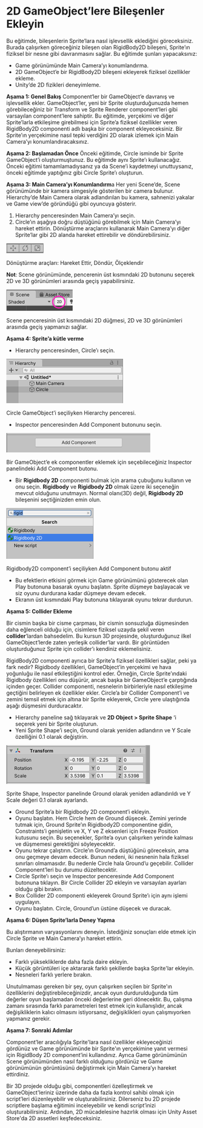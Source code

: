 # 2D GameObject’lere Bileşenler Ekleyin

Bu eğitimde, bileşenlerin Sprite’lara nasıl işlevsellik eklediğini göreceksiniz. Burada çalışırken göreceğiniz bileşen olan RigidBody2D bileşeni, Sprite’ın fiziksel bir nesne gibi davranmasını sağlar. Bu eğitimde şunları yapacaksınız:

- Game görünümünde Main Camera’yı konumlandırma.
- 2D GameObject’e bir RigidBody2D bileşeni ekleyerek fiziksel özellikler ekleme.
- Unity’de 2D fizikleri deneyimleme.

**Aşama 1: Genel Bakış**
Component‘ler bir GameObject’e davranış ve işlevsellik ekler. GameObject’ler, yeni bir Sprite oluşturduğunuzda hemen görebileceğiniz bir Transform ve Sprite Renderer component’leri gibi varsayılan component’lere sahiptir. Bu eğitimde, yerçekimi ve diğer Sprite’larla etkileşime girebilmesi için Sprite’a fiziksel özellikler veren RigidBody2D componenti adlı başka bir component ekleyeceksiniz. Bir Sprite’ın yerçekimine nasıl tepki verdiğini 2D olarak izlemek için Main Camera’yı konumlandıracaksınız.


**Aşama 2: Başlamadan Önce**
Önceki eğitimde, Circle isminde bir Sprite GameObject’i oluşturmuştunuz. Bu eğitimde aynı Sprite’ı kullanacağız. Önceki eğitimi tamamlamadıysanız ya da Scene’i kaydetmeyi unuttuysanız, önceki eğitimde yaptığınız gibi Circle Sprite’ı oluşturun.



**Aşama 3: Main Camera’yı Konumlandırm**a
Her yeni Scene’de, Scene görünümünde bir kamera simgesiyle gösterilen bir camera bulunur. Hierarchy’de Main Camera olarak adlandırılan bu kamera, sahnenizi yakalar ve Game view’de göründüğü gibi oyuncuya gösterir.
1.  Hierarchy penceresinden Main Camera’yı seçin.
2.  Circle’ın aşağıya doğru düştüğünü görebilmek için Main Camera’yı hareket ettirin. Dönüştürme araçlarını kullanarak Main Camera’yı diğer Sprite’lar gibi 2D alanda hareket ettirebilir ve döndürebilirsiniz.

![figures](https://raw.githubusercontent.com/Kodluyoruz/taskforce/main/unity-essentials/add-components-2D-gameObjects/figures/B.5.2-1.png)

Dönüştürme araçları: Hareket Ettir, Döndür, Ölçeklendir

**Not**: Scene görünümünde, pencerenin üst kısmındaki 2D butonunu seçerek 2D ve 3D görünümleri arasında geçiş yapabilirsiniz.

![figures](https://raw.githubusercontent.com/Kodluyoruz/taskforce/main/unity-essentials/add-components-2D-gameObjects/figures/B.5.2-2.png)

Scene penceresinin üst kısmındaki 2D düğmesi, 2D ve 3D görünümleri arasında geçiş yapmanızı sağlar.

**Aşama 4: Sprite’a kütle verme**
- Hierarchy penceresinden, Circle’ı seçin.

![figures](https://raw.githubusercontent.com/Kodluyoruz/taskforce/main/unity-essentials/add-components-2D-gameObjects/figures/B.5.2-3.png)

Circle GameObject’i seçiliyken Hierarchy penceresi.

- Inspector penceresinden Add Component butonunu seçin.

![figures](https://raw.githubusercontent.com/Kodluyoruz/taskforce/main/unity-essentials/add-components-2D-gameObjects/figures/B.5.2-4.png)

Bir GameObject’e ek componentler eklemek için seçebileceğiniz Inspector panelindeki Add Component butonu. 
- Bir **Rigidbody 2D** componenti bulmak için arama çubuğunu kullanın ve onu seçin. **Rigidbody** ve **Rigidbody 2D** olmak üzere iki seçeneğin mevcut olduğunu unutmayın. Normal olanı(3D) değil, **Rigidbody 2D** bileşenini seçtiğinizden emin olun.  

![figures](https://raw.githubusercontent.com/Kodluyoruz/taskforce/main/unity-essentials/add-components-2D-gameObjects/figures/B.5.2-5.png)

 Rigidbody2D component’i seçiliyken Add Component butonu aktif

- Bu efektlerin etkisini görmek için Game görünümünü gösterecek olan Play butonuna basarak oyunu başlatın.
Sprite düşmeye başlayacak ve siz oyunu durdurana kadar düşmeye devam edecek.
- Ekranın üst kısmındaki Play butonuna tıklayarak oyunu tekrar durdurun.

**Aşama 5: Collider Ekleme**

Bir cismin başka bir cisme çarpması, bir cismin sonsuzluğa düşmesinden daha eğlenceli olduğu için, cisimlere fiziksel uzayda şekil veren **collider**’lardan bahsedelim. Bu kursun 3D projesinde, oluşturduğunuz ilkel GameObject’lerde zaten yerleşik collider’lar vardı. Bir görüntüden oluşturduğunuz Sprite için collider’ı kendiniz eklemelisiniz.

RigidBody2D componenti ayrıca bir Sprite’a fiziksel özellikleri sağlar, peki ya fark nedir? Rigidbody özellikleri, GameObject’in yerçekimi ve hava yoğunluğu ile nasıl etkileştiğini kontrol eder. Örneğin, Circle Sprite’ındaki Rigidbody özellikleri onu düşürür, ancak başka bir GameObject’e çarptığında içinden geçer. Collider componenti, nesnelerin birbirleriyle nasıl etkileşime geçtiğini belirleyen ek özellikler ekler. Circle’a bir Collider Component’i ve zemini temsil etmek için altına bir Sprite ekleyerek, Circle yere ulaştığında aşağı düşmesini durduracaktır.

- Hierarchy paneline sağ tıklayarak ve **2D Object > Sprite Shape** ‘i seçerek yeni bir Sprite oluşturun.
- Yeni Sprite Shape’i seçin, Ground olarak yeniden adlandırın ve Y Scale özelliğini 0.1 olarak değiştirin.

![figures](https://github.com/Kodluyoruz/taskforce/blob/main/unity-essentials/add-components-2D-gameObjects/figures/B.5.2-6.png?raw=true)

 Sprite Shape, Inspector panelinde Ground olarak yeniden adlandırıldı ve Y Scale değeri 0.1 olarak ayarlandı.

- Ground Sprite’a bir Rigidbody 2D component’i ekleyin.
- Oyunu başlatın. Hem Circle hem de Ground düşecek. Zemini yerinde tutmak için, Ground Sprite’ın Rigidbody2D componentine gidin, Constraints’i genişletin ve X, Y ve Z eksenleri için Freeze Position kutusunu seçin. Bu seçenekler, Sprite’a oyun çalışırken yerinde kalması ve düşmemesi gerektiğini söyleyecektir.
- Oyunu tekrar çalıştırın. Circle’ın Ground’a düştüğünü göreceksin, ama onu geçmeye devam edecek. Bunun nedeni, iki nesnenin hala fiziksel sınırları olmamasıdır. Bu nedenle Circle hala Ground’u geçebilir. Collider Component’leri bu durumu düzeltecektir.
- Circle Sprite’ı seçin ve Inspector penceresinde Add Component butonuna tıklayın. Bir Circle Collider 2D ekleyin ve varsayılan ayarları olduğu gibi bırakın.
- Box Collider 2D componenti ekleyerek Ground Sprite’ı için aynı işlemi uygulayın.
- Oyunu başlatın. Circle, Ground’un üstüne düşecek ve duracak.

**Aşama 6: Düşen Sprite’larla Deney Yapma**

Bu alıştırmanın varyasyonlarını deneyin. İstediğiniz sonuçları elde etmek için Circle Sprite ve Main Camera’yı hareket ettirin.

Bunları deneyebilirsiniz:

- Farklı yüksekliklerde daha fazla daire ekleyin.
- Küçük görüntüleri içe aktararak farklı şekillerde başka Sprite'lar ekleyin.
- Nesneleri farklı yerlere bırakın.

Unutulmaması gereken bir şey, oyun çalışırken seçilen bir Sprite'ın özelliklerini değiştirebileceğinizdir, ancak oyun durdurulduğunda tüm değerler oyun başlamadan önceki değerlerine geri dönecektir. Bu, çalışma zamanı sırasında farklı parametreleri test etmek için kullanışlıdır, ancak değişikliklerin kalıcı olmasını istiyorsanız, değişiklikleri oyun çalışmıyorken yapmanız gerekir.

**Aşama 7: Sonraki Adımlar**

Component’ler aracılığıyla Sprite'lara nasıl özellikler ekleyeceğinizi gördünüz ve Game görünümünde bir Sprite'ın yerçekimine yanıt vermesi için RigidBody 2D component’ini kullandınız. Ayrıca Game görünümünün Scene görünümünden nasıl farklı olduğunu gördünüz ve Game görünümünün görüntüsünü değiştirmek için Main Camera’yı hareket ettirdiniz.

Bir 3D projede olduğu gibi, componentleri özelleştirmek ve GameObject'leriniz üzerinde daha da fazla kontrol sahibi olmak için script’leri düzenleyebilir ve oluşturabilirsiniz. Dilerseniz bu 2D projede scriptlere başlama eğitimini inceleyebilir ve kendi script’inizi oluşturabilirsiniz.
Ardından, 2D mücadelesine hazırlık olması için Unity Asset Store'da 2D assetleri keşfedeceksiniz. 






